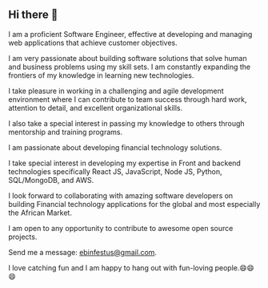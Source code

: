 <h2>Hi there 👋</h2>
<p>I am a proficient Software Engineer, effective at developing and managing web applications that achieve customer objectives.

I am very passionate about building software solutions that solve human and business problems using my skill sets. I am constantly expanding the frontiers of my knowledge in learning new technologies.

I take pleasure in working in a challenging and agile development environment where I can contribute to team success through hard work, attention to detail, and excellent organizational skills.

I also take a special interest in passing my knowledge to others through mentorship and training programs.

I am passionate about developing financial technology solutions.

I take special interest in developing my expertise in Front and backend technologies specifically React JS, JavaScript, Node JS, Python, SQL/MongoDB, and AWS.

I look forward to collaborating with amazing software developers on building Financial technology applications for the global and most especially the African Market.

I am open to any opportunity to contribute to awesome open source projects.

Send me a message: ebinfestus@gmail.com.

  I love catching fun and I am happy to hang out with fun-loving people.😄😄😄</p>
